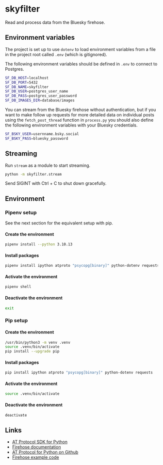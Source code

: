 # skyfilter

Read and process data from the Bluesky firehose.

## Environment variables

The project is set up to use `dotenv` to load environment variables from a file in the project root called `.env` (which is gitignored).

The following environment variables should be defined in `.env` to connect to Postgres.

```zsh
SF_DB_HOST=localhost
SF_DB_PORT=5432
SF_DB_NAME=skyfilter
SF_DB_USER=postgres_user_name
SF_DB_PASS=postgres_user_password
SF_DB_IMAGES_DIR=database/images
```

You can stream from the Bluesky firehose without authentication, but if you want to make follow up requests for more detailed data on individual posts using the `fetch_post_thread` function in `process.py` you should also define the following environment variables with your Bluesky credentials.

```zsh
SF_BSKY_USER=usernname.bsky.social
SF_BSKY_PASS=bluesky_password
```

## Streaming

Run `stream` as a module to start streaming.

```zsh
python -m skyfilter.stream
```

Send SIGINT with Ctrl + C to shut down gracefully.

## Environment

### Pipenv setup

See the next section for the equivalent setup with pip.

#### Create the environment

```zsh
pipenv install --python 3.10.13
```

#### Install packages

```zsh
pipenv install ipython atproto "psycopg[binary]" python-dotenv requests
```

#### Activate the environment

```zsh
pipenv shell
```

#### Deactivate the environment

```zsh
exit
```

### Pip setup

#### Create the environment

```zsh
/usr/bin/python3 -m venv .venv
source .venv/bin/activate
pip install --upgrade pip
```

#### Install packages

```zsh
pip install ipython atproto "psycopg[binary]" python-dotenv requests
```

#### Activate the environment

```zsh
source .venv/bin/activate
```

#### Deactivate the environment

```zsh
deactivate
```

## Links

- [AT Protocol SDK for Python](https://atproto.blue/en/latest/index.html)
- [Firehose documentation](https://atproto.blue/en/latest/atproto_firehose/index.html)
- [AT Protocol for Python on Github](https://github.com/MarshalX/atproto)
- [Firehose example code](https://github.com/MarshalX/atproto/tree/main/examples/firehose)